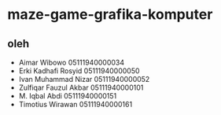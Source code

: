 # maze-game-grafika-komputer
## oleh 
- Aimar Wibowo 05111940000034
- Erki Kadhafi Rosyid 05111940000050
- Ivan Muhammad Nizar 05111940000052
- Zulfiqar Fauzul Akbar 05111940000101
- M. Iqbal Abdi 05111940000151
- Timotius Wirawan 05111940000161
